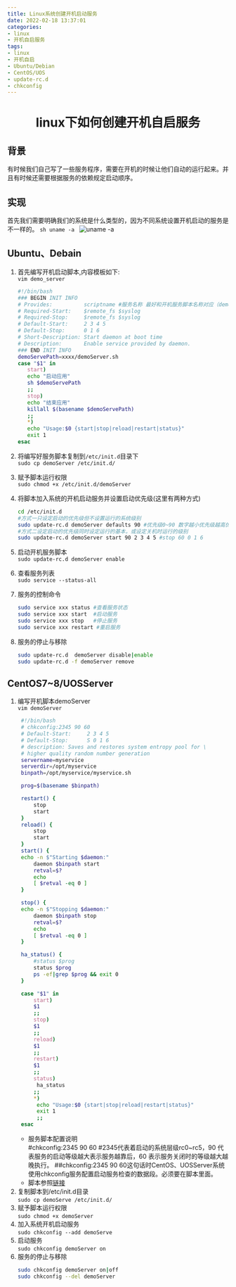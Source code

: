 ```yaml
---
title: Linux系统创建开机启动服务
date: 2022-02-18 13:37:01
categories:
- linux
- 开机自启服务
tags:
- linux
- 开机自启
- Ubuntu/Debian
- CentOS/UOS
- update-rc.d
- chkconfig
---  
```


<h1 align="center">linux下如何创建开机自启服务 </h1>

## 背景
有时候我们自己写了一些服务程序，需要在开机的时候让他们自动的运行起来。并且有时候还需要根据服务的依赖规定启动顺序。

## 实现
首先我们需要明确我们的系统是什么类型的，因为不同系统设置开机启动的服务是不一样的。
    ```sh
    uname -a
    ```
    ![uname -a](https://gitee.com/feizudefanfan/feizhufanfan_image/raw/master/blog/20220218161322.png)

## Ubuntu、Debain
1. 首先编写开机启动脚本,内容模板如下:  
   `vim demo_server`
   ```sh
   #!/bin/bash
   ### BEGIN INIT INFO
   # Provides:          scriptname #服务名称 最好和开机服务脚本名称对应（demo_server）
   # Required-Start:    $remote_fs $syslog
   # Required-Stop:     $remote_fs $syslog
   # Default-Start:     2 3 4 5
   # Default-Stop:      0 1 6
   # Short-Description: Start daemon at boot time
   # Description:       Enable service provided by daemon.
   ### END INIT INFO
   demoServePath=xxxx/demoServer.sh
   case "$1" in
      start)
      echo "启动应用"
      sh $demoServePath
      ;;
      stop)
      echo "结束应用"
      killall $(basename $demoServePath)
      ;;
      *)
      echo "Usage:$0 {start|stop|reload|restart|status}"
      exit 1
   esac
   ```
2. 将编写好服务脚本复制到`/etc/init.d`目录下  
   `sudo cp demoServer /etc/init.d/`  

3. 赋予脚本运行权限  
   `sudo chmod +x /etc/init.d/demoServer`  

4. 将脚本加入系统的开机启动服务并设置启动优先级(这里有两种方式)
   ```sh
   cd /etc/init.d
   #方式一只设定启动的优先级但不设置运行的系统级别
   sudo update-rc.d demoServer defaults 90 #优先级0~90 数字越小优先级越高优先执行
   #方式二设定启动的优先级同时设定运行的基本，或设定关机时运行的级别
   sudo update-rc.d demoServer start 90 2 3 4 5 #stop 60 0 1 6
   ```

5. 启动开机服务脚本  
   `sudo update-rc.d demoServer enable`

6. 查看服务列表  
   `sudo service --status-all`
7. 服务的控制命令
   ```sh
   sudo service xxx status #查看服务状态
   sudo service xxx start  #启动服务
   sudo service xxx stop   #停止服务
   sudo service xxx restart #重启服务
   ```

8. 服务的停止与移除
   ```sh
   sudo update-rc.d  demoServer disable|enable  
   sudo update-rc.d -f demoServer remove
   ```

## CentOS7~8/UOSServer
1. 编写开机脚本demoServer  
   `vim demoServer`
   ```sh
    #!/bin/bash
    # chkconfig:2345 90 60
    # Default-Start:     2 3 4 5
    # Default-Stop:      S 0 1 6
    # description: Saves and restores system entropy pool for \ 
    # higher quality random number generation
    servername=myservice
    serverdir=/opt/myservice
    binpath=/opt/myservice/myservice.sh

    prog=$(basename $binpath)

    restart() {
        stop
        start
    }
    reload() {
        stop
        start
    }
    start() {
    echo -n $"Starting $daemon:"
        daemon $binpath start
        retval=$?
        echo
        [ $retval -eq 0 ]
    }

    stop() {
    echo -n $"Stopping $daemon:"
        daemon $binpath stop
        retval=$?
        echo
        [ $retval -eq 0 ]
    }

    ha_status() {
        #status $prog
        status $prog
        ps -ef|grep $prog && exit 0
    }

    case "$1" in
        start)
        $1
        ;;
        stop)
        $1
        ;;
        reload)
        $1
        ;;
        restart)
        $1
        ;;
        status)
         ha_status
        ;;
        *)
         echo "Usage:$0 {start|stop|reload|restart|status}"
         exit 1
         ;;
    esac
   ```
    - 服务脚本配置说明  
      #chkconfig:2345 90 60    #2345代表着启动的系统层级rc0~rc5，90 代表服务的启动等级越大表示服务越靠后，60 表示服务关闭时的等级越大越晚执行。
      ##chkconfig:2345 90 60这句话时CentOS、UOSServer系统使用chkconfig服务配置启动服务检查的数据段。必须要在脚本里面。
    - 脚本参照[链接](https://blog.csdn.net/zjy900507/article/details/82699694)
2. 复制脚本到/etc/init.d目录  
   `sudo cp demoServe /etc/init.d/`
3. 赋予脚本运行权限  
   `sudo chmod +x demoServer`
4. 加入系统开机启动服务  
   `sudo chkconfig --add demoServe`
5. 启动服务  
   `sudo chkconfig demoServer on`
6. 服务的停止与移除
   ```sh
   sudo chkconfig demoServer on|off
   sudo chkconfig --del demoServer
   ```

